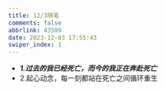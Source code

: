 ```yaml
---
title: 12/3随笔
comments: false
abbrlink: 43509
date: 2023-12-03 17:55:43
swiper_index: 1
---
```

- ***1.过去的我已经死亡，而今的我正在奔赴死亡***
- 2.起心动念，每一刻都站在死亡之间循环重生